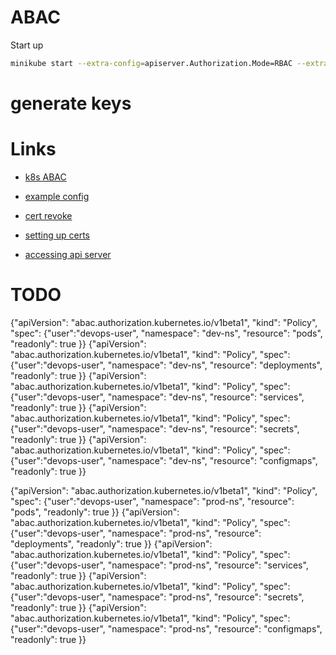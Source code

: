 # ABAC

Start up
```bash
minikube start --extra-config=apiserver.Authorization.Mode=RBAC --extra-config=apiserver.AuthorizationPolicyFile=auth_policy.jsonl
```

# generate keys



# Links
- [k8s ABAC](https://kubernetes.io/docs/admin/authorization/abac/)
- [example config](https://github.com/kubernetes/kubernetes/blob/master/pkg/auth/authorizer/abac/example_policy_file.jsonl)
- [cert revoke](https://stackoverflow.com/questions/36919323/how-to-revoke-signed-certificate-in-kubernetes-cluster)

- [setting up certs](https://stackoverflow.com/questions/37786244/what-username-does-the-kubernetes-kubelet-use-when-contacting-the-kubernetes-api)
- [accessing api server](http://k8s.uk/accessing-kubernetes-apiserver.html)


# TODO
{"apiVersion": "abac.authorization.kubernetes.io/v1beta1", "kind": "Policy", "spec": {"user":"devops-user", "namespace": "dev-ns",      "resource": "pods",             "readonly": true }}
{"apiVersion": "abac.authorization.kubernetes.io/v1beta1", "kind": "Policy", "spec": {"user":"devops-user", "namespace": "dev-ns",      "resource": "deployments",      "readonly": true }}
{"apiVersion": "abac.authorization.kubernetes.io/v1beta1", "kind": "Policy", "spec": {"user":"devops-user", "namespace": "dev-ns",      "resource": "services",         "readonly": true }}
{"apiVersion": "abac.authorization.kubernetes.io/v1beta1", "kind": "Policy", "spec": {"user":"devops-user", "namespace": "dev-ns",      "resource": "secrets",          "readonly": true }}
{"apiVersion": "abac.authorization.kubernetes.io/v1beta1", "kind": "Policy", "spec": {"user":"devops-user", "namespace": "dev-ns",      "resource": "configmaps",       "readonly": true }}

{"apiVersion": "abac.authorization.kubernetes.io/v1beta1", "kind": "Policy", "spec": {"user":"devops-user", "namespace": "prod-ns",      "resource": "pods",             "readonly": true }}
{"apiVersion": "abac.authorization.kubernetes.io/v1beta1", "kind": "Policy", "spec": {"user":"devops-user", "namespace": "prod-ns",      "resource": "deployments",      "readonly": true }}
{"apiVersion": "abac.authorization.kubernetes.io/v1beta1", "kind": "Policy", "spec": {"user":"devops-user", "namespace": "prod-ns",      "resource": "services",         "readonly": true }}
{"apiVersion": "abac.authorization.kubernetes.io/v1beta1", "kind": "Policy", "spec": {"user":"devops-user", "namespace": "prod-ns",      "resource": "secrets",          "readonly": true }}
{"apiVersion": "abac.authorization.kubernetes.io/v1beta1", "kind": "Policy", "spec": {"user":"devops-user", "namespace": "prod-ns",      "resource": "configmaps",       "readonly": true }}
